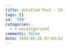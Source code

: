 ```yaml
---
title: Untitled Post - 24
tags: []
id: '708'
categories:
  - - uncategorized
comments: false
date: 2019-06-26 07:03:53
---
```

